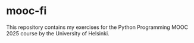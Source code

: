 # mooc-fi
This repository contains my exercises for the Python Programming MOOC 2025 course by the University of Helsinki.
